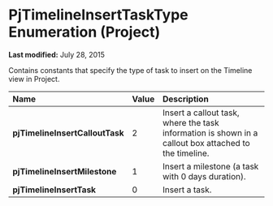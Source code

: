 
# PjTimelineInsertTaskType Enumeration (Project)

 **Last modified:** July 28, 2015

Contains constants that specify the type of task to insert on the Timeline view in Project.


|**Name**|**Value**|**Description**|
|:-----|:-----|:-----|
| **pjTimelineInsertCalloutTask**|2|Insert a callout task, where the task information is shown in a callout box attached to the timeline.|
| **pjTimelineInsertMilestone**|1|Insert a milestone (a task with 0 days duration).|
| **pjTimelineInsertTask**|0|Insert a task.|
